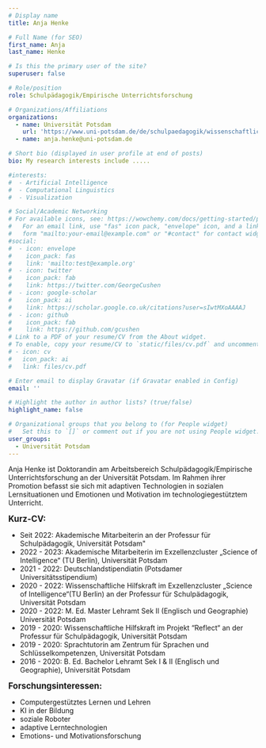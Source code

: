 ```yaml
---
# Display name
title: Anja Henke

# Full Name (for SEO)
first_name: Anja
last_name: Henke

# Is this the primary user of the site?
superuser: false

# Role/position
role: Schulpädagogik/Empirische Unterrichtsforschung

# Organizations/Affiliations
organizations:
  - name: Universität Potsdam
    url: 'https://www.uni-potsdam.de/de/schulpaedagogik/wissenschaftliche-mitarbeiterinnen/anja-henke'
  - name: anja.henke@uni-potsdam.de

# Short bio (displayed in user profile at end of posts)
bio: My research interests include .....

#interests:
#  - Artificial Intelligence
#  - Computational Linguistics
#  - Visualization

# Social/Academic Networking
# For available icons, see: https://wowchemy.com/docs/getting-started/page-builder/#icons
#   For an email link, use "fas" icon pack, "envelope" icon, and a link in the
#   form "mailto:your-email@example.com" or "#contact" for contact widget.
#social:
#  - icon: envelope
#    icon_pack: fas
#    link: 'mailto:test@example.org'
#  - icon: twitter
#    icon_pack: fab
#    link: https://twitter.com/GeorgeCushen
#  - icon: google-scholar
#    icon_pack: ai
#    link: https://scholar.google.co.uk/citations?user=sIwtMXoAAAAJ
#  - icon: github
#    icon_pack: fab
#    link: https://github.com/gcushen
# Link to a PDF of your resume/CV from the About widget.
# To enable, copy your resume/CV to `static/files/cv.pdf` and uncomment the lines below.
# - icon: cv
#   icon_pack: ai
#   link: files/cv.pdf

# Enter email to display Gravatar (if Gravatar enabled in Config)
email: ''

# Highlight the author in author lists? (true/false)
highlight_name: false

# Organizational groups that you belong to (for People widget)
#   Set this to `[]` or comment out if you are not using People widget.
user_groups:
  - Universität Potsdam
---
```


Anja Henke ist Doktorandin am Arbeitsbereich Schulpädagogik/Empirische Unterrichtsforschung an der Universität Potsdam. Im Rahmen ihrer Promotion befasst sie sich mit adaptiven Technologien in sozialen Lernsituationen und Emotionen und Motivation im technologiegestütztem Unterricht.<br>

<big>**Kurz-CV:**</big>
- Seit 2022: Akademische Mitarbeiterin an der Professur für Schulpädagogik, Universität Potsdam"
- 2022 - 2023: Akademische Mitarbeiterin im Exzellenzcluster „Science of Intelligence“ (TU Berlin), Universität Potsdam
- 2021 - 2022: Deutschlandstipendiatin (Potsdamer Universitätsstipendium)
- 2020 - 2022: Wissenschaftliche Hilfskraft im Exzellenzcluster „Science of Intelligence“(TU Berlin) an der Professur für Schulpädagogik, Universität Potsdam
- 2020 - 2022: M. Ed. Master Lehramt Sek II (Englisch und Geographie) Universität Potsdam 
- 2019 - 2020: Wissenschaftliche Hilfskraft im Projekt “Reflect“ an der Professur für Schulpädagogik, Universität Potsdam
- 2019 - 2020: Sprachtutorin am Zentrum für Sprachen und Schlüsselkompetenzen, Universität Potsdam
- 2016 - 2020: B. Ed. Bachelor Lehramt Sek I & II (Englisch und Geographie), Universität Potsdam

<big>**Forschungsinteressen:**</big>
- Computergestütztes Lernen und Lehren
- KI in der Bildung
- soziale Roboter
- adaptive Lerntechnologien
- Emotions- und Motivationsforschung